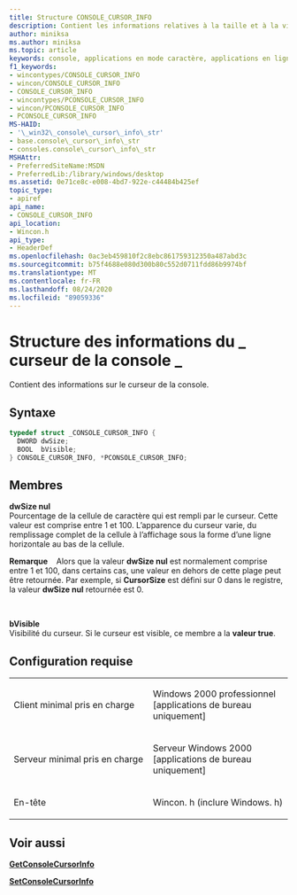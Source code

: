 ```yaml
---
title: Structure CONSOLE_CURSOR_INFO
description: Contient les informations relatives à la taille et à la visibilité sur le curseur de la console.
author: miniksa
ms.author: miniksa
ms.topic: article
keywords: console, applications en mode caractère, applications en ligne de commande, applications Terminal Server, API de console
f1_keywords:
- wincontypes/CONSOLE_CURSOR_INFO
- wincon/CONSOLE_CURSOR_INFO
- CONSOLE_CURSOR_INFO
- wincontypes/PCONSOLE_CURSOR_INFO
- wincon/PCONSOLE_CURSOR_INFO
- PCONSOLE_CURSOR_INFO
MS-HAID:
- '\_win32\_console\_cursor\_info\_str'
- base.console\_cursor\_info\_str
- consoles.console\_cursor\_info\_str
MSHAttr:
- PreferredSiteName:MSDN
- PreferredLib:/library/windows/desktop
ms.assetid: 0e71ce8c-e008-4bd7-922e-c44484b425ef
topic_type:
- apiref
api_name:
- CONSOLE_CURSOR_INFO
api_location:
- Wincon.h
api_type:
- HeaderDef
ms.openlocfilehash: 0ac3eb459810f2c8ebc861759312350a487abd3c
ms.sourcegitcommit: b75f4688e080d300b80c552d0711fdd86b9974bf
ms.translationtype: MT
ms.contentlocale: fr-FR
ms.lasthandoff: 08/24/2020
ms.locfileid: "89059336"
---
```

# <a name="console_cursor_info-structure"></a>Structure des informations du \_ curseur de la console \_


Contient des informations sur le curseur de la console.

<a name="syntax"></a>Syntaxe
------

```C
typedef struct _CONSOLE_CURSOR_INFO {
  DWORD dwSize;
  BOOL  bVisible;
} CONSOLE_CURSOR_INFO, *PCONSOLE_CURSOR_INFO;
```

<a name="members"></a>Membres
-------

**dwSize nul**  
Pourcentage de la cellule de caractère qui est rempli par le curseur. Cette valeur est comprise entre 1 et 100. L’apparence du curseur varie, du remplissage complet de la cellule à l’affichage sous la forme d’une ligne horizontale au bas de la cellule.

**Remarque**    Alors que la valeur **dwSize nul** est normalement comprise entre 1 et 100, dans certains cas, une valeur en dehors de cette plage peut être retournée. Par exemple, si **CursorSize** est défini sur 0 dans le registre, la valeur **dwSize nul** retournée est 0.

 

**bVisible**  
Visibilité du curseur. Si le curseur est visible, ce membre a la **valeur true**.

<a name="requirements"></a>Configuration requise
------------

<table>
<colgroup>
<col width="50%" />
<col width="50%" />
</colgroup>
<tbody>
<tr class="odd">
<td><p>Client minimal pris en charge</p></td>
<td><p>Windows 2000 professionnel [applications de bureau uniquement]</p></td>
</tr>
<tr class="even">
<td><p>Serveur minimal pris en charge</p></td>
<td><p>Serveur Windows 2000 [applications de bureau uniquement]</p></td>
</tr>
<tr class="odd">
<td><p>En-tête</p></td>
<td>Wincon. h (inclure Windows. h)</td>
</tr>
</tbody>
</table>

## <a name="span-idsee_alsospansee-also"></a><span id="see_also"></span>Voir aussi


[**GetConsoleCursorInfo**](getconsolecursorinfo.md)

[**SetConsoleCursorInfo**](setconsolecursorinfo.md)

 

 




